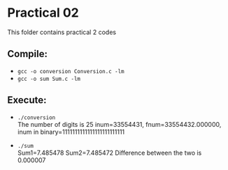 # Practical 02

This folder contains practical 2 codes

## Compile: 

- `gcc -o conversion Conversion.c -lm`
- `gcc -o sum Sum.c -lm`

## Execute: 

- `./conversion` <br>
  The number of digits is 25
  inum=33554431,  fnum=33554432.000000, inum in binary=1111111111111111111111111

- `./sum`  <br>
  Sum1=7.485478
  Sum2=7.485472
  Difference between the two is 0.000007
